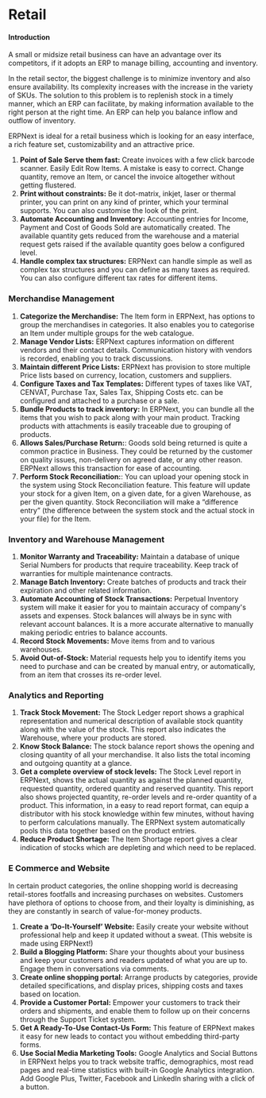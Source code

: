 # Retail

#### Introduction

A small or midsize retail business can have an advantage over its competitors, if it adopts an ERP to manage billing, accounting and inventory.

In the retail sector, the biggest challenge is to minimize inventory and also ensure availability. Its complexity increases with the increase in the variety of SKUs. The solution to this problem is to replenish stock in a timely manner, which an ERP can facilitate, by making information available to the right person at the right time. An ERP can help you balance inflow and outflow of inventory.

ERPNext is ideal for a retail business which is looking for an easy interface, a rich feature set, customizability and an attractive price.

1. **Point of Sale Serve them fast:** Create invoices with a few click barcode scanner. Easily Edit Row Items. A mistake is easy to correct. Change quantity, remove an Item, or cancel the invoice altogether without getting flustered.
1. **Print without constraints:** Be it dot-matrix, inkjet, laser or thermal printer, you can print on any kind of printer, which your terminal supports. You can also customise the look of the print.
1. **Automate Accounting and Inventory:** Accounting entries for Income, Payment and Cost of Goods Sold are automatically created. The available quantity gets reduced from the warehouse and a material request gets raised if the available quantity goes below a configured level.
1. **Handle complex tax structures:** ERPNext can handle simple as well as complex tax structures and you can define as many taxes as required. You can also configure different tax rates for different items.

### Merchandise Management

1. **Categorize the Merchandise:** The Item form in ERPNext, has options to group the merchandises in categories. It also enables you to categorise an Item under multiple groups for the web catalogue.
1. **Manage Vendor Lists:** ERPNext captures information on different vendors and their contact details. Communication history with vendors is recorded, enabling you to track discussions.
1. **Maintain different Price Lists:** ERPNext has provision to store multiple Price lists based on currency, location, customers and suppliers.
1. **Configure Taxes and Tax Templates:** Different types of taxes like VAT, CENVAT, Purchase Tax, Sales Tax, Shipping Costs etc. can be configured and attached to a purchase or a sale.
1. **Bundle Products to track inventory:**  In ERPNext, you can bundle all the items that you wish to pack along with your main product. Tracking products with attachments is easily traceable due to grouping of products.
1. **Allows Sales/Purchase Return:**: Goods sold being returned is quite a common practice in Business. They could be returned by the customer on quality issues, non-delivery on agreed date, or any other reason. ERPNext allows this transaction for ease of accounting.
1. **Perform Stock Reconciliation:**: You can upload your opening stock in the system using Stock Reconciliation feature. This feature will update your stock for a given Item, on a given date, for a given Warehouse, as per the  given quantity. Stock Reconciliation will make a “difference entry” (the difference between the system stock and the actual stock in your file) for the Item.

### Inventory and Warehouse Management

1. **Monitor Warranty and Traceability:** Maintain a database of unique Serial Numbers for products that require traceability. Keep track of warranties for multiple maintenance contracts.
1. **Manage Batch Inventory:** Create batches of products and track their expiration and other related information.
1. **Automate Accounting of Stock Transactions:** Perpetual Inventory system will make it easier for you to maintain accuracy of company's assets and expenses. Stock balances will always be in sync with relevant account balances. It is a more accurate alternative to manually making periodic entries to balance accounts.
1. **Record Stock Movements:** Move items from and to various warehouses.
1. **Avoid Out-of-Stock:** Material requests help you to identify items you need to purchase and can be created by manual entry, or automatically, from an item that crosses its re-order level.

### Analytics and Reporting

1. **Track Stock Movement:** The Stock Ledger report shows a graphical representation and numerical description of available stock quantity along with the value of the stock. This  report also indicates the Warehouse, where your products are stored.
1. **Know Stock Balance:** The stock balance report shows the opening and closing quantity of all your merchandise. It also lists the total incoming and outgoing quantity at a glance.
1. **Get a complete overview of stock levels:** The Stock Level report in ERPNext, shows the actual quantity as against the planned quantity, requested quantity, ordered quantity and  reserved quantity. This report also shows  projected quantity, re-order levels and re-order quantity of a product. This information, in a easy to read report format, can equip a distributor with his stock knowledge within few minutes, without having to perform calculations manually. The ERPNext system automatically pools this data together based on the product entries.
1. **Reduce Product Shortage:** The Item Shortage report gives a clear indication of stocks which are depleting and which need to be replaced.

### E Commerce and Website

In certain product categories, the online shopping world is decreasing retail-stores footfalls and  increasing purchases on websites. Customers have plethora of options to choose from, and their loyalty is diminishing, as they  are constantly in search of value-for-money products.

1. **Create a ‘Do-It-Yourself’ Website:** Easily create your website without professional help and keep it updated without a sweat. (This website is made using ERPNext!)
1. **Build a Blogging Platform:** Share your thoughts about your business and keep your customers and readers updated of what you are up to. Engage them in conversations via comments.
1. **Create online shopping portal:** Arrange products by categories, provide detailed specifications, and display prices, shipping costs and taxes based on location.
1. **Provide a Customer Portal:** Empower your customers to track their orders and shipments, and enable them to follow up on their concerns through the Support Ticket system.
1. **Get A Ready-To-Use Contact-Us Form:** This feature of ERPNext makes it easy for new leads to contact you without embedding third-party forms.
1. **Use Social Media Marketing Tools:** Google Analytics and Social Buttons in ERPNext helps you to track website traffic, demographics, most read pages and real-time statistics with built-in Google Analytics integration. Add Google Plus, Twitter, Facebook and LinkedIn sharing with a click of a button.
